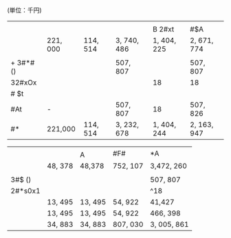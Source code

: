 (単位：千円)

<table><tr><td rowspan="2"></td><td colspan="5"></td></tr><tr><td></td><td></td><td></td><td>B 2#xt</td><td>#$A</td></tr><tr><td></td><td>221, 000</td><td>114, 514</td><td>3, 740, 486</td><td>1, 404, 225</td><td>2, 671, 774</td></tr><tr><td></td><td></td><td></td><td></td><td></td><td></td></tr><tr><td>+  3#*# ()</td><td></td><td></td><td>507, 807</td><td></td><td>507, 807</td></tr><tr><td>32#xOx</td><td></td><td></td><td></td><td>18</td><td>18</td></tr><tr><td># $t</td><td></td><td></td><td></td><td></td><td></td></tr><tr><td>#At</td><td>-</td><td></td><td>507, 807</td><td>18</td><td>507, 826</td></tr><tr><td>#*</td><td>221,000</td><td>114, 514</td><td>3, 232, 678</td><td>1, 404, 244</td><td>2, 163, 947</td></tr></table>

<table><tr><td rowspan="2"></td><td colspan="2"></td><td rowspan="2">#F#</td><td rowspan="2">*A</td></tr><tr><td></td><td>A</td></tr><tr><td></td><td>48, 378</td><td>48,378</td><td>752, 107</td><td>3,472, 260</td></tr><tr><td></td><td></td><td></td><td></td><td></td></tr><tr><td>3#$ ()</td><td></td><td></td><td></td><td>507, 807</td></tr><tr><td>2#*s0x1</td><td></td><td></td><td></td><td>^18</td></tr><tr><td></td><td>13, 495</td><td>13, 495</td><td>54, 922</td><td>41,427</td></tr><tr><td></td><td>13, 495</td><td>13, 495</td><td>54, 922</td><td>466, 398</td></tr><tr><td></td><td>34, 883</td><td>34, 883</td><td>807, 030</td><td>3, 005, 861</td></tr></table>
